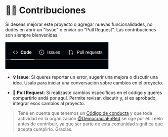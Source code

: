 # 👷‍♀️ Contribuciones

Si deseas mejorar este proyecto o agregar nuevas funcionalidades, no dudés en abrir un "Issue" o enviar un "Pull Request". Las contribuciones son siempre bienvenidas.

![Vista de pestañas](image.png)

- **💡 Issue**: Si queres reportar un error, sugerir una mejora o discutir una idea. Usalo para iniciar una conversación sobre cambios en el proyecto.

- **🔄 Pull Request**: Si realizaste cambios específicos en el código y queres compartirlo andá por aquí. Permite revisar, discutir y, si es aprobado, integrar esos cambios al proyecto.

> Tené en cuenta que tenemos un [Código de conducta](CODE_OF_CONDUCT.md) y que toda actividad en la organización [@DemocraciaEnRed](https://github.com/DemocraciaEnRed) se rige por él. Leelo antes de contribuir, ya que ser parte de esta comunidad significa que acepta cumplirlo. Gracias.
